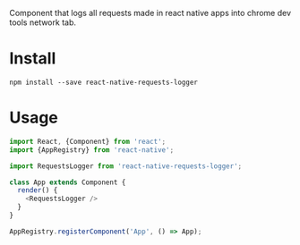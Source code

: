 Component that logs all requests made in react native apps into chrome dev tools network tab.

# Install
```
npm install --save react-native-requests-logger 
```

# Usage
```js
import React, {Component} from 'react';
import {AppRegistry} from 'react-native';

import RequestsLogger from 'react-native-requests-logger';

class App extends Component {
  render() {
    <RequestsLogger />
  }
}

AppRegistry.registerComponent('App', () => App);
```
